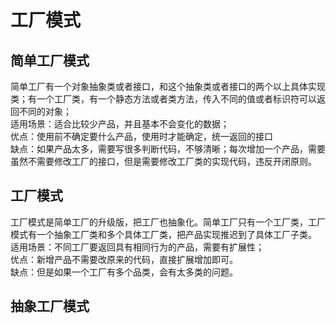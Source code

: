 
# 工厂模式
## 简单工厂模式
简单工厂有一个对象抽象类或者接口，和这个抽象类或者接口的两个以上具体实现类；有一个工厂类，有一个静态方法或者类方法，传入不同的值或者标识符可以返回不同的对象；</br>
适用场景：适合比较少产品，并且基本不会变化的数据；</br>
优点：使用前不确定要什么产品，使用时才能确定，统一返回的接口</br>
缺点：如果产品太多，需要写很多判断代码，不够清晰；每次增加一个产品，需要虽然不需要修改工厂的接口，但是需要修改工厂类的实现代码，违反开闭原则。</br>

## 工厂模式
工厂模式是简单工厂的升级版，把工厂也抽象化。简单工厂只有一个工厂类，工厂模式有一个抽象工厂类和多个具体工厂类，把产品实现推迟到了具体工厂子类。</br>
适用场景：不同工厂要返回具有相同行为的产品，需要有扩展性；</br>
优点：新增产品不需要改原来的代码，直接扩展增加即可。</br>
缺点：但是如果一个工厂有多个品类，会有太多类的问题。</br>

## 抽象工厂模式
